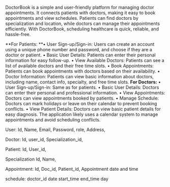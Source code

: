 DoctorBook is a simple and user-friendly platform for managing doctor appointments. It connects patients with doctors, making it easy to book appointments and view schedules. Patients can find doctors by specialization and location, while doctors can manage their appointments efficiently. With DoctorBook, scheduling healthcare is quick, reliable, and hassle-free.


**For Patients:
**•	User Sign-up/Sign-in: Users can create an account using a unique phone number and password, and choose if they are a doctor or patient.
•	Basic User Details: Patients can enter their personal information for easy follow-up.
•	View Available Doctors: Patients can see a list of available doctors and their free time slots.
•	Book Appointments: Patients can book appointments with doctors based on their availability.
•	Doctor Information: Patients can view basic information about doctors, including name, contact info, specialty, and free time slots.
**For Doctors:**
•	User Sign-up/Sign-in: Same as for patients.
•	Basic User Details: Doctors can enter their personal and professional information.
•	View Appointments: Doctors can view appointments booked by patients.
•	Manage Schedule: Doctors can mark holidays or leave on their calendar to prevent booking conflicts.
•	View Patient Details: Doctors can view basic patient details for easy diagnosis.
The application likely uses a calendar system to manage appointments and avoid scheduling conflicts.

User:
Id,
Name,
Email,
Password,
role,
Address,


Doctor:
Id,
user_id,
Specialization_id,

Patient:
Id,
User_id,

Specialization
Id,
Name,

Appointment:
Id,
Doc_id,
Patient_id,
Appointment date and time

schedule:
doctor_id
date
start_time
end_time
day




